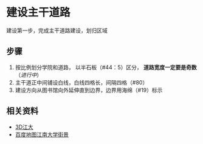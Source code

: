# 建设主干道路
建设第一步，完成主干道路建设，划归区域

## 步骤

1. 按比例划分学院和道路， 以半石板（#44：5）区分， **道路宽度一定要是奇数**（*进行中*）
2. 主干道正中间铺设白线，白线四格长，间隔四格（#80）
3. 建设方向从图书馆向外延伸直到边界，边界用海绵（#19）标示

## 相关资料

- [3D江大](http://map.jiangnan.edu.cn/Default.aspx)
- [百度地图江南大学街景](http://map.baidu.com/#panoid=01000100001307161436067755K&panotype=street&heading=270.72630111093156&pitch=7.07242142360094&l=12&tn=B_NORMAL_MAP&sc=0&newmap=1&shareurl=1&pid=01000100001307161436067755K)